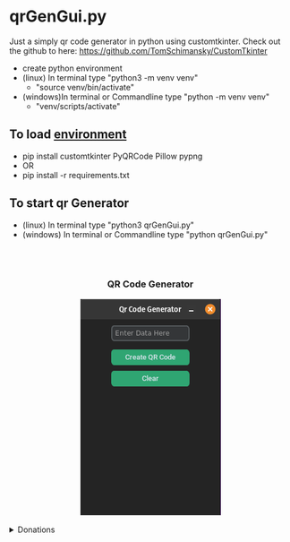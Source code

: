 # qrGenGui.py

Just a simply qr code generator in python using customtkinter.
Check out the github to here: https://github.com/TomSchimansky/CustomTkinter

- create python environment
- (linux) In terminal type "python3 -m venv venv"
	- "source venv/bin/activate"
- (windows)In terminal or Commandline type "python -m venv venv"
	- "venv/scripts/activate"

## To load [environment](./loadPythonEnv.md)
- pip install customtkinter PyQRCode Pillow pypng
- OR
- pip install -r requirements.txt

## To start qr Generator
- (linux) In terminal type "python3 qrGenGui.py"
- (windows) In terminal or Commandline type "python qrGenGui.py"

</br>
</br>


<h3 align="center">QR Code Generator</h3>
     <p align="center">
     <picture>
         <source media="(prefers-color-scheme: dark)" srcset="./images/qrGeneratorImage.png">
         <img src="./images/qrGeneratorImage.png">
     </picture>
     </p>
 </h3>

 <details>
<summary>Donations</summary>

 <h3 align="center">BITCOIN</h3>
 <h3 align="center">bc1q6qsw5j7v6gv9nwdy5aj4axu7k9h52udqfnn5cn</h3>
     <p align="center">
     <picture>
         <source media="(prefers-color-scheme: dark)" srcset="./images/qrDonation_qrGeneratorImage.png">
         <img src="./images/qrDonation_qrGeneratorImage.png">
     </picture>
     </p>
 </h3>


 </details>